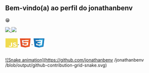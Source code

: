 ## Bem-vindo(a) ao perfil do jonathanbenv
 😁

 <div>
   <a href="https://github.com/jonathanbenv
">
   <img height="180em" src="https://github-readme-stats.vercel.app/api?username=jonathanbenv
&show_icons=true&theme=tokyonight&include_all_commits=true&count_private=true"/>
   <img height="180em" src="https://github-readme-stats.vercel.app/api/top-langs/?username=jonathanbenv
&layout=compact&langs_count=6&theme=tokyonight"/>

</div>
<div style="display: inline_block"><br>
  <img align="center" alt="Js" height="30" width="40" src="https://raw.githubusercontent.com/devicons/devicon/master/icons/javascript/javascript-plain.svg">
  <img align="center" alt="HTML" height="30" width="40" src="https://raw.githubusercontent.com/devicons/devicon/master/icons/html5/html5-original.svg">
  <img align="center" alt="CSS" height="30" width="40" src="https://raw.githubusercontent.com/devicons/devicon/master/icons/css3/css3-original.svg">
</div>
 
 <br>
 
 
 
  ![Snake animation](https://github.com/jonathanbenv
/jonathanbenv
/blob/output/github-contribution-grid-snake.svg)

</div>
